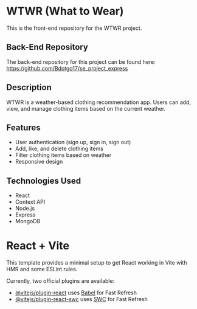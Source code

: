 # WTWR (What to Wear)

This is the front-end repository for the WTWR project.

## Back-End Repository
The back-end repository for this project can be found here:  
https://github.com/Bdotgo17/se_project_express

## Description
WTWR is a weather-based clothing recommendation app. Users can add, view, and manage clothing items based on the current weather.

## Features
- User authentication (sign up, sign in, sign out)
- Add, like, and delete clothing items
- Filter clothing items based on weather
- Responsive design

## Technologies Used
- React
- Context API
- Node.js
- Express
- MongoDB

# React + Vite

This template provides a minimal setup to get React working in Vite with HMR and some ESLint rules.

Currently, two official plugins are available:

- [@vitejs/plugin-react](https://github.com/vitejs/vite-plugin-react/blob/main/packages/plugin-react/README.md) uses [Babel](https://babeljs.io/) for Fast Refresh
- [@vitejs/plugin-react-swc](https://github.com/vitejs/vite-plugin-react-swc) uses [SWC](https://swc.rs/) for Fast Refresh

